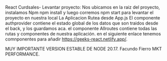 React Curdsales-
Levantar proyecto: Nos ubicamos en la raiz del proyecto, instalamos Npm
npm install
y luego corremos
npm start
para levantar el proyecto en nuestra local La Aplicacion Rutea desde App.js El componente authprovider contiene el estado global de los datos que son traidos desde el back, y los guardamos aca. el componente Allroutes contiene todas las rutas y componentes de nuestra aplicación. en el siguiente enlace tenemos comnponentes para añadir https://geeks-react.netlify.app/.

MUY IMPORTANTE
VERSION ESTABLE DE NODE 20.17.
Facundo Fierro MKT PERFORMANCE.